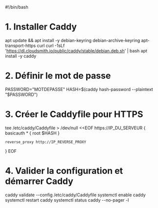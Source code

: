 #!/bin/bash

# 1. Installer Caddy
apt update && apt install -y debian-keyring debian-archive-keyring apt-transport-https curl
curl -1sLf 'https://dl.cloudsmith.io/public/caddy/stable/debian.deb.sh' | bash
apt install -y caddy

# 2. Définir le mot de passe
PASSWORD="MOTDEPASSE"
HASH=$(caddy hash-password --plaintext "$PASSWORD")

# 3. Créer le Caddyfile pour HTTPS
tee /etc/caddy/Caddyfile > /dev/null <<EOF
https://IP_DU_SERVEUR {
    basicauth * {
        root $HASH
    }

    reverse_proxy http://IP_REVERSE_PROXY
}
EOF

# 4. Valider la configuration et démarrer Caddy
caddy validate --config /etc/caddy/Caddyfile
systemctl enable caddy
systemctl restart caddy
systemctl status caddy --no-pager -l
